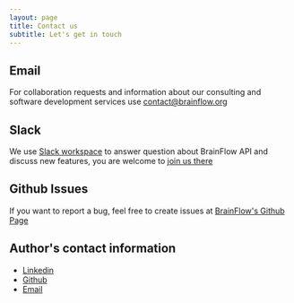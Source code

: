 ```yaml
---
layout: page
title: Contact us
subtitle: Let's get in touch 
---
```


## Email

For collaboration requests and information about our consulting and software development services use [contact@brainflow.org](mailto:andrey@brainflow.org)

## Slack

We use [Slack workspace](https://openbraintalk.slack.com/) to answer question about BrainFlow API and discuss new features, you are welcome to [join us there](https://communityinviter.com/apps/openbraintalk/join-brainflow-on-slack)

## Github Issues

If you want to report a bug, feel free to create issues at [BrainFlow's Github Page](https://github.com/brainflow-dev/brainflow/issues)

## Author's contact information

* [Linkedin](https://www.linkedin.com/in/andreyparfenov)
* [Github](https://github.com/Andrey1994)
* [Email](mailto:andrey@brainflow.org)
